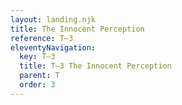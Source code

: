 ```yaml
---
layout: landing.njk
title: The Innocent Perception
reference: T–3 
eleventyNavigation:
  key: T–3
  title: T–3 The Innocent Perception
  parent: T
  order: 3
---
```

